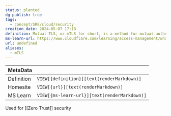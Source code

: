 ```yaml
---
status: planted
dg-publish: true
tags:
  - concept/SRE/cloud/security
creation_date: 2024-05-07 17:18
definition: Mutual TLS, or mTLS for short, is a method for mutual authentication.
ms-learn-url: https://www.cloudflare.com/learning/access-management/what-is-mutual-tls/
url: undefined
aliases:
  - mTLS
---
```


| MetaData   |                                              |
| ---------- | -------------------------------------------- |
| Definition | `VIEW[{definition}][text(renderMarkdown)]`   |
| Homesite   | `VIEW[{url}][text(renderMarkdown)]`          |
| MS Learn   | `VIEW[{ms-learn-url}][text(renderMarkdown)]` |
Used for [[Zero Trust]] security